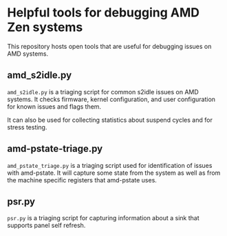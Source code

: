# Helpful tools for debugging AMD Zen systems

This repository hosts open tools that are useful for debugging issues on AMD systems.

## amd_s2idle.py

`amd_s2idle.py` is a triaging script for common s2idle issues on AMD systems.  It checks
firmware, kernel configuration, and user configuration for known issues and flags them.

It can also be used for collecting statistics about suspend cycles and for stress testing.

## amd-pstate-triage.py

`amd_pstate_triage.py` is a triaging script used for identification of issues with amd-pstate.
It will capture some state from the system as well as from the machine specific registers that
amd-pstate uses.


## psr.py

`psr.py` is a triaging script for capturing information about a sink that supports panel self
refresh.
